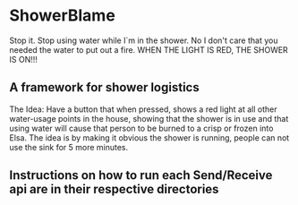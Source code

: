 # ShowerBlame
Stop it. Stop using water while I`m in the shower. No I don't care that you needed the water to put out a fire. WHEN THE LIGHT IS RED, THE SHOWER IS ON!!!


## A framework for shower logistics

The Idea: Have a button that when pressed, shows a red light at all other water-usage points in the house, showing that the shower is in use and that using water will cause that person to be burned to a crisp or frozen into Elsa. The idea is by making it obvious the shower is running, people can not use the sink for 5 more minutes.

## Instructions on how to run each Send/Receive api are in their respective directories